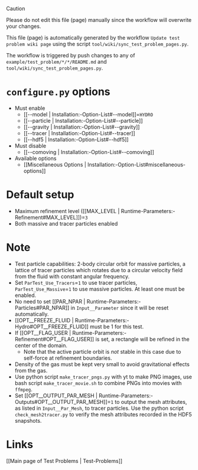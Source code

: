 > [!CAUTION]
> Please do not edit this file (page) manually since the workflow will overwrite your changes.
>
> This file (page) is automatically generated by the workflow `Update test problem wiki page` using the script `tool/wiki/sync_test_problem_pages.py`.
>
> The workflow is triggered by push changes to any of `example/test_problem/*/*/README.md` and `tool/wiki/sync_test_problem_pages.py`.


# `configure.py` options
- Must enable
  - [[--model | Installation:-Option-List#--model]]=`HYDRO`
  - [[--particle | Installation:-Option-List#--particle]]
  - [[--gravity | Installation:-Option-List#--gravity]]
  - [[--tracer | Installation:-Option-List#--tracer]]
  - [[--hdf5 | Installation:-Option-List#--hdf5]]
- Must disable
  - [[--comoving | Installation:-Option-List#--comoving]]
- Available options
  - [[Miscellaneous Options | Installation:-Option-List#miscellaneous-options]]


# Default setup
- Maximum refinement level ([[MAX_LEVEL | Runtime-Parameters:-Refinement#MAX_LEVEL]])=`3`
- Both massive and tracer particles enabled


# Note
- Test particle capabilities: 2-body circular orbit for massive particles, a
  lattice of tracer particles which rotates due to a circular velocity field
  from the fluid with constant angular frequency.
- Set `ParTest_Use_Tracers`=`1` to use tracer particles, `ParTest_Use_Massive`=`1`
  to use massive particles. At least one must be enabled.
- No need to set [[PAR_NPAR | Runtime-Parameters:-Particles#PAR_NPAR]] in `Input__Parameter`
  since it will be reset automatically.
- [[OPT__FREEZE_FLUID | Runtime-Parameters:-Hydro#OPT__FREEZE_FLUID]] must be 1 for this test.
- If [[OPT__FLAG_USER | Runtime-Parameters:-Refinement#OPT__FLAG_USER]] is set,
  a rectangle will be refined in the center of the domain.
  - Note that the active particle orbit is _not_ stable in this case due to self-force at refinement boundaries.
- Density of the gas must be kept very small to avoid gravitational effects from the gas.
- Use python script `make_tracer_pngs.py` with yt to make PNG images, use
  bash script `make_tracer_movie.sh` to combine PNGs into movies with `ffmpeg`.
- Set [[OPT__OUTPUT_PAR_MESH | Runtime-Parameters:-Outputs#OPT__OUTPUT_PAR_MESH]]=`1` to output the mesh attributes, as listed in
  `Input__Par_Mesh`, to tracer particles. Use the python script `check_mesh2tracer.py`
  to verify the mesh attributes recorded in the HDF5 snapshots.

# Links
[[Main page of Test Problems | Test-Problems]]

